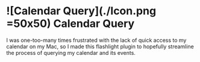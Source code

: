 # ![Calendar Query](./Icon.png =50x50) Calendar Query

I was one-too-many times frustrated with the lack of quick access to my calendar on my Mac, so I made this flashlight plugin to hopefully streamline the process of querying my calendar and its events.


